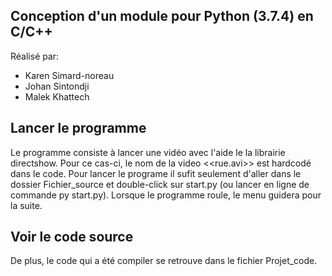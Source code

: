 Conception d'un module pour Python (3.7.4) en C/C++
-------------------------------------------
Réalisé par:
- Karen Simard-noreau
- Johan Sintondji
- Malek Khattech

Lancer le programme 
--------------------
Le programme consiste à lancer une vidéo avec l'aide le la librairie directshow. Pour ce cas-ci, le nom de la video <<rue.avi>>
est hardcodé dans le code. Pour lancer le programe il sufit seulement d'aller dans le dossier Fichier_source et double-click sur start.py
(ou lancer en ligne de commande py start.py). Lorsque le programme roule, le menu guidera pour la suite.

Voir le code source
--------------------
De plus, le code qui a été compiler se retrouve dans le fichier Projet_code.
